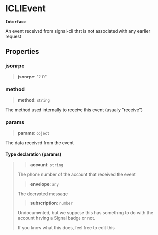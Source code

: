 # ICLIEvent

**`Interface`**

An event received from signal-cli that is not associated with any earlier request

## Properties

### jsonrpc

> **jsonrpc**: "2.0"

### method

> **method**: `string`

The method used internally to receive this event (usually "receive")

### params

> **params**: `object`

The data received from the event

#### Type declaration (params)

> > **account**: `string`
>
> The phone number of the account that received the event
>
> > **envelope**: `any`
>
> The decrypted message
>
> > **subscription**: `number`
>
> Undocumented, but we suppose this has something to do with the account having a Signal badge or not.
>
> If you know what this does, feel free to edit this
